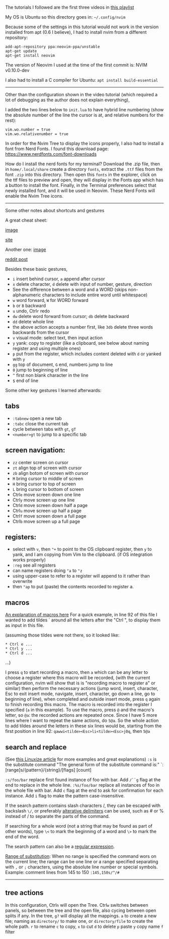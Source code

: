 The tutorials I followed are the first three videos in [this playlist](https://www.youtube.com/playlist?list=PLsz00TDipIffxsNXSkskknolKShdbcALR)

My OS is Ubuntu so this directory goes in:
`~/.config/nvim`

Because some of the settings in this tutorial would not work in the version installed from apt (0.6 I believe),
I had to install nvim from a different repository:

```
add-apt-repository ppa:neovim-ppa/unstable
apt-get update
apt-get install neovim
```

The version of Neovim I used at the time of the first commit is:
NVIM v0.10.0-dev

I also had to install a C compiler for Ubuntu:
`apt install build-essential`

***

Other than the configuration shown in the video tutorial (which required a lot of debugging as the author does not explain everything),

I added the two lines below to `init.lua` to have hybrid line numbering (show the absolute number of the line the cursor is at, and relative numbers for the rest):
```
vim.wo.number = true
vim.wo.relativenumber = true
```

In order for the Nvim Tree to display the icons properly, I also had to install a font from Nerd Fonts.
I found this download page:
https://www.nerdfonts.com/font-downloads

How do I install the nerd fonts for my terminal?
Download the .zip file, then in `home/.local/share` create a directory `fonts`,
extract the `.ttf` files from the font `.zip` into this directory.
Then open this `fonts` in the explorer, click on the ttf files to preview and open,
they will display in the Fonts app which has a button to install the font.
Finally, in the Terminal preferences select that newly installed font, and it will be used in Neovim.
These Nerd Fonts will enable the Nvim Tree icons.

***

Some other notes about shortcuts and gestures

A great cheat sheet:

[image](https://i.imgur.com/YLInLlY.png)

[site](https://vimcheatsheet.com/)

Another one:
[image](https://i.redd.it/a32xicnes4k91.png)

[reddit post](https://www.reddit.com/r/vim/comments/wylqn7/made_a_vim_cheat_sheet_wallpaper_for_quick/)

Besides these basic gestures,
* `i` insert behind cursor, `a` append after cursor
* `x` delete character, `d` delete with input of number, gesture, direction
* See the difference between a word and a WORD (skips non-alphanumeric characters to include entire word until whitespace)
* `w` word forward, `W` for WORD forward
* `b` or `B` backward
* `u` undo, Ctrl`r` redo
* `dw` delete word forward from cursor; `db` delete backward
* `dd` delete whole line
* the above action accepts a number first, like `3db` delete three words backwards from the cursor
* `v` visual mode: select text, then input action
* `y` yank: copy to register (like a clipboard, see below about naming register and using multiple ones)
* `p` put from the register, which includes content deleted with `d` or yanked with `y`
* `gg` top of document, `G` end, number`G` jump to line
* `0` jump to beginning of line
* `^` first non blank character in the line
* `$` end of line

Some other key gestures I learned afterwards:

## tabs
* `:tabnew` open a new tab
* `:tabc` close the current tab
* cycle between tabs with `gt`, `gT`
* `<number>gt` to jump to a specific tab


## screen navigation:
* `zz` center screen on cursor
* `zt` align top of screen with cursor
* `zb` align botom of screen with cursor
* `M` bring cursor to middle of screen
* `H` bring cursor to top of screen
* `L` bring cursor to bottom of screen
* Ctrl`e` move screen down one line
* Ctrl`y` move screen up one line
* Ctrl`d` move screen down half a page
* Ctrl`u` move screen up half a page
* Ctrl`f` move screen down a full page
* Ctrl`b` move screen up a full page


## registers:
* select with `v`, then `"+` to point to the OS clipboard register, then `y` to yank, and I am copying from Vim to the clipboard. (if OS integration works properly)
* `:reg` see all registers
* can name registers doing `"a` to `"z`
* using upper-case to refer to a register will append to it rather than overwrite
* then `"ap` to put (paste) the contents recorded to register a.


## macros
[An explanation of macros here](https://www.redhat.com/sysadmin/use-vim-macros)
For a quick example, in line 92 of this file I wanted to add tildes \` around all the letters after the "Ctrl ", to display them as input in this file.

(assuming those tildes were not there, so it looked like:
```
* Ctrl e ...
* Ctrl y ...
* Ctrl d ...
```
...)

I press `q` to start recording a macro,
then `a` which can be any letter to choose a register where this macro will be recorded,
(with the current configuration, nvim will show that is is "recording macro to register a" or similar)
then perform the necessary actions
(jump word, insert, character, Esc to exit insert mode, navigate, insert, character, go down a line, go to beginning of line),
when completed and outside insert mode, press `q` again to finish recording this macro.
The macro is recorded into the register I specified (`a` in this example).
To use the macro, press `@` and the macro's letter, so `@a`:
the recorded actions are repeated once.
Since I have 5 more lines where I want to repeat the same actions, do `5@a`.
So the whole action to add tildes around the letters in these six lines would be,
starting from the first position in line 92:
`qawwi<tilde><Esc>li<tilde><Esc>j0q`, then `5@a`

## search and replace
(See [this Linuxize article](https://linuxize.com/post/vim-find-replace/) for more examples and great explanations)
`:s` is the substitute command
"The general form of the substitute command is:"
`:[range]s/{pattern}/{string}/[flags] [count]

`:s/foo/bar` replace first found instance of foo with bar.
Add `/``g` flag at the end to replace in the whole line.
`:%s/foo/bar` replace all instances of foo in the whole file with bar.
Add `c` flag at the end to ask for confirmation for each instance.
Add `i` flag to make the pattern case-insensitive.

If the search pattern contains slash characters /, they can be escaped with backslash `\/`, or preferably [alterative delimiters](https://vim.fandom.com/wiki/Alternate_delimiters_for_the_replace_command) can be used, such as # or % instead of / to separate the parts of the command.

If searching for a whole word (not a string that may be found as part of other words), type `\<` to mark the beginning of a word and `\>` to mark the end of the word.

The search pattern can also be a [regular expression](https://regexone.com/).

[Range of substitution](https://linuxize.com/post/vim-find-replace/#search-range): When no range is specified the command wors on the current line; the range can be one line or a range specified separating with `,` or `;` characters, using the absolute line number or special symbols.
Example: comment lines from 145 to 150
`:145,150s/^/#`

***

## tree actions

In this configuration, Ctrl`n` will open the Tree.
Ctrl`w` switches between panels, so between the tree and the open file, also cycing between open splits if any.
In the tree, `g?` will display all the mappings.
`a` to create a new file; naming as `directory/` to make one, or `directory/file` to create the whole path.
`r` to rename
`c` to copy, `x` to cut
`d` to delete
`p` paste
`y` copy name
`f` filter
